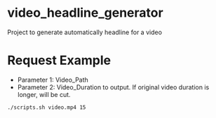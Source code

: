 # video_headline_generator
Project to generate automatically headline for a video

# Request Example

+ Parameter 1: Video_Path
+ Parameter 2: Video_Duration to output. If original video duration is longer, will be cut.
``` 
./scripts.sh video.mp4 15
```
